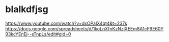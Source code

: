 # blalkdfjsg
https://www.youtube.com/watch?v=dxOPaIX4qt4&t=237s
https://docs.google.com/spreadsheets/d/1koLnXfnKzNzlXEEm8A1cF9E60Y93kcYEnEj--sTnpLs/edit#gid=0
